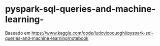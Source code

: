 # pyspark-sql-queries-and-machine-learning-
Baseado em https://www.kaggle.com/code/ludovicocuoghi/pyspark-sql-queries-and-machine-learning/notebook
